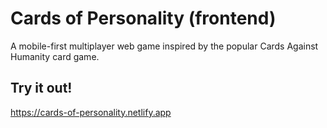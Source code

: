 # Cards of Personality (frontend)
A mobile-first multiplayer web game inspired by the popular Cards Against Humanity card game.

## Try it out!
https://cards-of-personality.netlify.app
